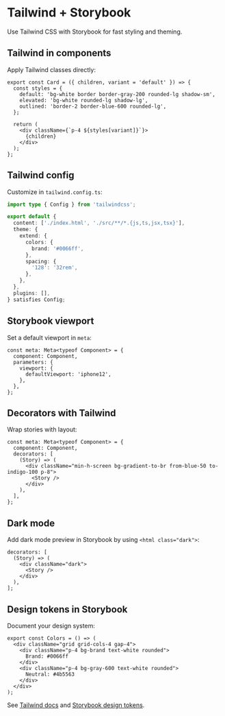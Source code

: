# Tailwind + Storybook

Use Tailwind CSS with Storybook for fast styling and theming.

## Tailwind in components

Apply Tailwind classes directly:

```tsx
export const Card = ({ children, variant = 'default' }) => {
  const styles = {
    default: 'bg-white border border-gray-200 rounded-lg shadow-sm',
    elevated: 'bg-white rounded-lg shadow-lg',
    outlined: 'border-2 border-blue-600 rounded-lg',
  };

  return (
    <div className={`p-4 ${styles[variant]}`}>
      {children}
    </div>
  );
};
```

## Tailwind config

Customize in `tailwind.config.ts`:

```ts
import type { Config } from 'tailwindcss';

export default {
  content: ['./index.html', './src/**/*.{js,ts,jsx,tsx}'],
  theme: {
    extend: {
      colors: {
        brand: '#0066ff',
      },
      spacing: {
        '128': '32rem',
      },
    },
  },
  plugins: [],
} satisfies Config;
```

## Storybook viewport

Set a default viewport in `meta`:

```tsx
const meta: Meta<typeof Component> = {
  component: Component,
  parameters: {
    viewport: {
      defaultViewport: 'iphone12',
    },
  },
};
```

## Decorators with Tailwind

Wrap stories with layout:

```tsx
const meta: Meta<typeof Component> = {
  component: Component,
  decorators: [
    (Story) => (
      <div className="min-h-screen bg-gradient-to-br from-blue-50 to-indigo-100 p-8">
        <Story />
      </div>
    ),
  ],
};
```

## Dark mode

Add dark mode preview in Storybook by using `<html class="dark">`:

```tsx
decorators: [
  (Story) => (
    <div className="dark">
      <Story />
    </div>
  ),
];
```

## Design tokens in Storybook

Document your design system:

```tsx
export const Colors = () => (
  <div className="grid grid-cols-4 gap-4">
    <div className="p-4 bg-brand text-white rounded">
      Brand: #0066ff
    </div>
    <div className="p-4 bg-gray-600 text-white rounded">
      Neutral: #4b5563
    </div>
  </div>
);
```

See [Tailwind docs](https://tailwindcss.com/docs) and [Storybook design tokens](https://storybook.js.org/docs/react/configure/theming).
